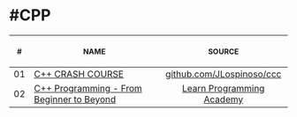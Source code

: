 # #CPP

<div align="center">
<table>
    <thead>
        <tr>
            <th align="center">
                <img width="20" height="1">
                <p>
                    <small>#</small>
                </p>
            </th>
            <th align="center">
                <img width="300" height="1">
                <p>
                    <small>
                        NAME
                    </small>
                </p>
            </th>
            <th align="center">
                <img width="201" height="1">
                <p align="center">
                    <small>
                        SOURCE
                    </small>
                </p>
            </th>
        </tr>
    </thead>
    <tbody>
        <tr>
            <td>01</td>
            <td><a href="01">C++ CRASH COURSE</a></td>
            <td align="center">
                <!-- <a href="01"><img width="300px" src="01/.github/preview.jpg" /></a></td> -->
                <a href="https://github.com/JLospinoso/ccc">github.com/JLospinoso/ccc</a>
            </td>
        </tr>
        <tr>
            <td>02</td>
            <td><a href="02">C++ Programming - From Beginner to Beyond</a></td>
            <td align="center">
                <a href="02">Learn Programming Academy</a>
            </td>
        </tr>
    </tbody>
</table>
</div>